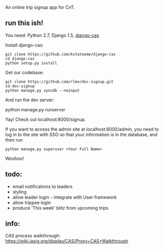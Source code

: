 

An online trip signup app for CnT.

run this ish!
------------
You need: Python 2.7, Django 1.5, [django-cas](https://github.com/kstateome/django-cas)

Install django-cas:

    git clone https://github.com/kstateome/django-cas
    cd django-cas
    python setup.py install

Get our codebase:

    git clone https://github.com/rlmv/doc-signup.git
    cd doc-signup
    python manage.py syncdb --noinput

And run the dev server:

   python manage.py runserver

Yay! Check out localhost:8000/signup.

If you want to access the admin site at localhost:8000/admin, you need to log in to the site with SSO so that your information is in the database, and then run 
    
	python manage.py superuser <Your Full Name>

Woohoo!     

todo:
----
* email notifications to leaders
* styling
* allow leader login - integrate with User framework
* allow trippee login 
* produce 'This week' blitz from upcoming trips


info:
----
CAS process walkthrough: https://wiki.jasig.org/display/CAS/Proxy+CAS+Walkthrough